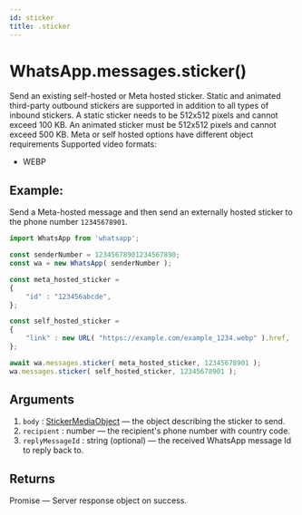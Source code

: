 ```yaml
---
id: sticker
title: .sticker
---
```


# WhatsApp.messages.sticker()
Send an existing self-hosted or Meta hosted sticker. Static and animated third-party outbound stickers are supported in addition to all types of inbound stickers. A static sticker needs to be 512x512 pixels and cannot exceed 100 KB. An animated sticker must be 512x512 pixels and cannot exceed 500 KB. Meta or self hosted options have different object requirements Supported video formats:

- WEBP

## Example:
Send a Meta-hosted message and then send an externally hosted sticker to the phone number `12345678901`.
```js
import WhatsApp from 'whatsapp';

const senderNumber = 12345678901234567890;
const wa = new WhatsApp( senderNumber );

const meta_hosted_sticker =
{
    "id" : "123456abcde",
};

const self_hosted_sticker =
{
    "link" : new URL( "https://example.com/example_1234.webp" ).href,
};

await wa.messages.sticker( meta_hosted_sticker, 12345678901 );
wa.messages.sticker( self_hosted_sticker, 12345678901 );
```

## Arguments
1. `body` : [StickerMediaObject](../types/StickerMediaObject) — the object describing the sticker to send.
2. `recipient` : number — the recipient's phone number with country code.
3. `replyMessageId` : string (optional) — the received WhatsApp message Id to reply back to.

## Returns
Promise — Server response object on success.
